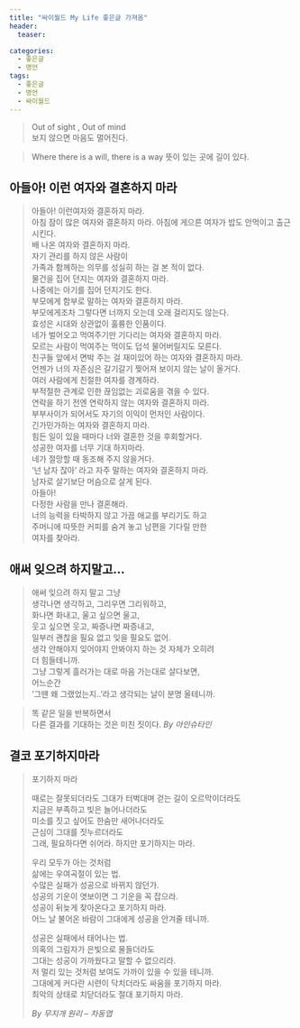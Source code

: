 ```yaml
---
title: "싸이월드 My Life 좋은글 가져옴"
header: 
  teaser:

categories:
  - 좋은글
  - 명언
tags: 
  - 좋은글
  - 명언
  - 싸이월드
---
```


> Out of sight , Out of mind  
> 보지 않으면 마음도 멀어진다.

> Where there is a will, there is a way 
> 뜻이 있는 곳에 길이 있다.  


## 아들아! 이런 여자와 결혼하지 마라

> 아들아! 이런여자와 결혼하지 마라.  
> 아침 잠이 많은 여자와 결혼하지 마라.
> 아침에 게으른 여자가 밥도 안먹이고 출근시킨다.  
> 배 나온 여자와 결혼하지 마라.  
> 자기 관리를 하지 않은 사람이  
> 가족과 함께하는 의무를 성실히 하는 걸 본 적이 없다.  
> 물건을 집어 던지는 여자와 결혼하지 마라.  
> 나중에는 아기를 집어 던지기도 한다.  
> 부모에게 함부로 말하는 여자와 결혼하지 마라.  
> 부모에게조차 그렇다면 너까지 오는데 오래 걸리지도 않는다.  
> 효성은 시대와 상관없이 훌륭한 인품이다.  
> 네가 벌어오고 먹여주기만 기다리는 여자와 결혼하지 마라.  
> 모르는 사람이 먹여주는 먹이도 덥석 물어버릴지도 모른다.  
> 친구들 앞에서 면박 주는 걸 재미있어 하는 여자와 결혼하지 마라.  
> 언젠가 너의 자존심은 갈기갈기 찢어져 보이지 않는 날이 올거다.  
> 여러 사람에게 친절한 여자를 경계하라.  
> 부적절한 관계로 인한 끊임없는 괴로움을 겪을 수 있다.  
> 연락을 하기 전엔 연락하지 않는 여자와 결혼하지 마라.  
> 부부사이가 되어서도 자기의 이익이 먼저인 사람이다.  
> 긴가민가하는 여자와 결혼하지 마라.  
> 힘든 일이 있을 때마다 너와 결혼한 것을 후회할거다.  
> 성공한 여자를 너무 기대 하지마라.  
> 네가 절망할 때 동조해 주지 않을거다.  
> ‘넌 남자 잖아’ 라고 자주 말하는 여자와 결혼하지 마라.  
> 남자로 살기보단 머슴으로 살게 된다.  
> 아들아!  
> 다정한 사람을 만나 결혼해라.  
> 너의 능력을 타박하지 않고 가끔 애교를 부리기도 하고  
> 주머니에 따뜻한 커피를 숨겨 놓고 남편을 기다릴 만한  
> 여자를 찾아라.


## 애써 잊으려 하지말고...

> 애써 잊으려 하지 말고 그냥  
> 생각나면 생각하고, 그리우면 그리워하고,  
> 화나면 화내고, 울고 싶으면 울고,  
> 웃고 싶으면 웃고, 짜증나면 짜증내고,  
> 일부러 괜찮을 필요 없고 잊을 필요도 없어.  
> 생각 안해야지 잊어야지 안봐야지 하는 것 자체가 오히려  
> 더 힘들테니까.  
> 그냥 그렇게 흘러가는 대로 마음 가는대로 살다보면,  
> 어느순간  
> ‘그땐 왜 그랬었는지..’라고 생각되는 날이 분명 올테니까.  

> 똑 같은 일을 반복하면서  
> 다른 결과를 기대하는 것은 미친 짓이다.
> <cite>By 아인슈타인</cite>


## 결코 포기하지마라

> 포기하지 마라  
>   
> 때로는 잘못되더라도
> 그대가 터벅대며 걷는 길이 오르막이더라도  
> 지금은 부족하고 빚은 늘어나더라도  
> 미소를 짓고 싶어도 한숨만 새어나더라도  
> 근심이 그대를 짓누르더라도  
> 그래, 필요하다면 쉬어라. 하지만 포기하지는 마라.  
>   
> 우리 모두가 아는 것처럼  
> 삶에는 우여곡절이 있는 법.  
> 수많은 실패가 성공으로 바뀌지 않던가.  
> 성공의 기운이 엿보이면 그 기운을 꼭 잡으라.  
> 성공이 뒤늦게 찾아온다고 포기하지 마라.  
> 어느 날 불어온 바람이 그대에게 성공을 안겨줄 테니까.  
>   
> 성공은 실패에서 태어나는 법.  
> 의혹의 그림자가 은빛으로 물들더라도  
> 그대는 성공이 가까웠다고 말할 수 없으리라.  
> 저 멀리 있는 것처럼 보여도 가까이 있을 수 있을 테니까.  
> 그대에게 커다란 시련이 닥치더라도 싸움을 포기하지 마라.  
> 최악의 상태로 치닫더라도 절대 포기하지 마라.  
>   
> <cite>By 무지개 원리 – 차동엽</cite>


